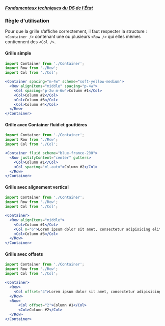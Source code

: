 ##### [Fondamentaux techniques du DS de l'État](https://gouvfr.atlassian.net/wiki/spaces/DB/pages/603882709/Fondamentaux+techniques)

### Règle d'utilisation

Pour que la grille s’affiche correctement, il faut respecter la structure : `<Container />` contenant une ou plusieurs `<Row />` qui elles mêmes contiennent des `<Col />`.

#### Grille simple
```jsx
import Container from './Container';
import Row from './Row';
import Col from './Col';

<Container spacing="m-4w" scheme="soft-yellow-medium">
  <Row alignItems="middle" spacing="p-4w">
    <Col spacing="p-2w m-6w">Column #1</Col>
    <Col>Column #2</Col>
    <Col>Column #3</Col>
    <Col>Column #4</Col>
  </Row>
</Container>
```

#### Grille avec Container fluid et gouttières
```jsx
import Container from './Container';
import Row from './Row';
import Col from './Col';

<Container fluid scheme="blue-france-200">
  <Row justifyContent="center" gutters>
    <Col>Column #1</Col>
    <Col spacing="ml-auto">Column #2</Col>
  </Row>
</Container>
```

#### Grille avec alignement vertical
```jsx
import Container from './Container';
import Row from './Row';
import Col from './Col';

<Container>
  <Row alignItems="middle">
    <Col>Column #1</Col>
    <Col n="6">Lorem ipsum dolor sit amet, consectetur adipisicing elit, sed do eiusmod tempor incididunt ut labore et dolore magna aliqua.</Col>
    <Col>Column #3</Col>
  </Row>
</Container>
```


#### Grille avec offsets
```jsx
import Container from './Container';
import Row from './Row';
import Col from './Col';

<Container>
  <Row>
    <Col offset="4">Lorem ipsum dolor sit amet, consectetur adipisicing elit, sed do eiusmod tempor incididunt ut labore et dolore magna aliqua.</Col>
  </Row>
  <Row>
      <Col offset="2">Column #1</Col>
      <Col>Column #2</Col>
  </Row>
</Container>
```
